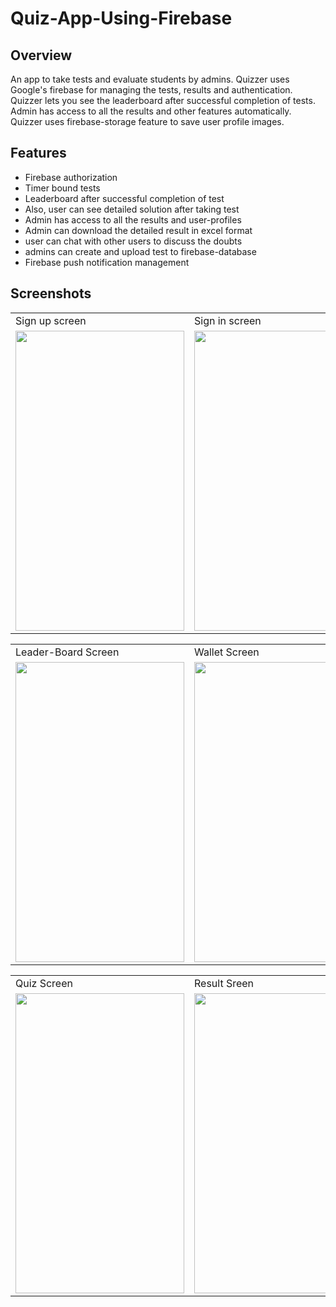 # Quiz-App-Using-Firebase

<h2>Overview</h2>
<p>An app to take tests and evaluate students by admins. Quizzer uses Google's firebase for managing the tests, results and authentication. Quizzer lets you see the leaderboard after successful completion of tests. Admin has access to all the results and other features automatically. Quizzer uses firebase-storage feature to save user profile images.</p>

<h2>Features</h2>
<ul>
  <li>Firebase authorization</li>
  <li>Timer bound tests</li>
  <li>Leaderboard after successful completion of test</li>
  <li>Also, user can see detailed solution after taking test</li>
  <li>Admin has access to all the results and user-profiles</li>
  <li>Admin can download the detailed result in excel format</li>
  <li>user can chat with other users to discuss the doubts</li>
  <li>admins can create and upload test to firebase-database</li>
  <li>Firebase push notification management</li>
</ul>


<h2>Screenshots</h2>
<table>
  <tr>
    <td>Sign up screen</td>
     <td>Sign in screen</td>
     <td>Home Screen</td>
  </tr>
  <tr>
    <td><img src="https://user-images.githubusercontent.com/77789553/175773622-5ef23192-caf2-4710-909a-51950a9321e3.jpg" width=270 height=480></td>
    <td><img src="https://user-images.githubusercontent.com/77789553/175773885-059805ab-4020-4c32-a8be-2fc62604a413.jpg" width=270 height=480></td>
    <td><img src="https://user-images.githubusercontent.com/77789553/175773630-202ea73f-8e95-40fa-8e4d-7b1fa2f168ef.jpg" width=270 height=480></td>
  </tr>
 </table>
 
 <table>
  <tr>
    <td>Leader-Board Screen</td>
     <td>Wallet Screen</td>
     <td>Profile Screen</td>
  </tr>
  <tr>
    <td><img src="https://user-images.githubusercontent.com/77789553/175773882-3f3bab79-beea-4072-bfcf-eb55ecd6df61.jpg" width=270 height=480></td>
    <td><img src="https://user-images.githubusercontent.com/77789553/175773624-2ce42204-bca3-43f0-90ea-e3dde232394d.jpg" width=270 height=480></td>
    <td><img src="https://user-images.githubusercontent.com/77789553/175773609-22ac04ca-c543-4a51-b14a-ad0dba9f0d38.jpg" width=270 height=480></td>
  </tr>
 </table>
 
 <table>
  <tr>
    <td>Quiz Screen </td>
     <td>Result Sreen </td>
     <td>Share Screen</td>
  </tr>
  <tr>
    <td><img src="https://user-images.githubusercontent.com/77789553/175773615-56aa6d58-dd29-4f90-9dc1-ef4f2e3f76be.jpg" width=270 height=480></td>
    <td><img src="https://user-images.githubusercontent.com/77789553/175773619-ab30e65d-b154-4632-b136-8815baa59840.jpg" width=270 height=480></td>
    <td><img src="https://user-images.githubusercontent.com/77789553/175773621-aa1157df-415d-4440-815c-d460a79579ee.jpg" width=270 height=480></td>
  </tr>
 </table>
